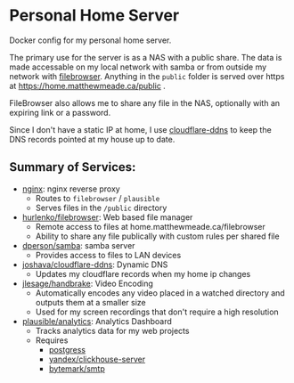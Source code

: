 # Personal Home Server

Docker config for my personal home server.

The primary use for the server is as a NAS with a public share. The data is made accessable on my local network with samba or from outside my network with [filebrowser](https://hub.docker.com/r/hurlenko/filebrowser). Anything in the `public` folder is served over https at https://home.matthewmeade.ca/public .

FileBrowser also allows me to share any file in the NAS, optionally with an expiring link or a password.

Since I don't have a static IP at home, I use [cloudflare-ddns](https://hub.docker.com/r/joshava/cloudflare-ddns) to keep the DNS records pointed at my house up to date.


## Summary of Services:

 - [nginx](https://hub.docker.com/_/nginx): nginx reverse proxy 
   - Routes to `filebrowser` / `plausible`
   - Serves files in the `/public` directory
 - [hurlenko/filebrowser](https://hub.docker.com/r/hurlenko/filebrowser): Web based file manager
   - Remote access to files at home.matthewmeade.ca/filebrowser
   - Ability to share any file publically with custom rules per shared file
 - [dperson/samba](https://hub.docker.com/r/dperson/samba): samba server
   - Provides access to files to LAN devices
 - [joshava/cloudflare-ddns](https://hub.docker.com/r/joshava/cloudflare-ddns): Dynamic DNS 
   - Updates my cloudflare records when my home ip changes
 - [jlesage/handbrake](https://hub.docker.com/r/jlesage/handbrake): Video Encoding
   - Automatically encodes any video placed in a watched directory and outputs them at a smaller size
   - Used for my screen recordings that don't require a high resolution
 - [plausible/analytics](https://hub.docker.com/r/plausible/analytics): Analytics Dashboard
   - Tracks analytics data for my web projects
   - Requires
     - [postgress](https://hub.docker.com/_/postgres)
     - [yandex/clickhouse-server](https://hub.docker.com/r/yandex/clickhouse-server)
     - [bytemark/smtp](https://hub.docker.com/r/bytemark/smtp)